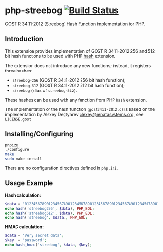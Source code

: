 # php-streebog [![Build Status](https://travis-ci.org/sjinks/php-streebog.png?branch=master)](https://travis-ci.org/sjinks/php-streebog)

GOST R 34.11-2012 (Streebog) Hash Function implementation for PHP.

## Introduction

This extension provides implementation of GOST R 34.11-2012 256 and 512 bit hash functions to be used with PHP [hash](http://php.net/hash) extension.

The extension does not introduce any new functions; instead, it registers three hashes:
  * `streebog-256` (GOST R 34.11-2012 256 bit hash function);
  * `streebog-512` (GOST R 34.11-2012 512 bit hash function);
  * `streebog` (alias of `streebog-512`).

These hashes can be used with any function from PHP `hash` extension.

The implementation of the hash function (`gost3411-2012.c`) is based on the implementation by Alexey Degtyarev <alexey@renatasystems.org>, see `LICENSE.gost`

## Installing/Configuring

```bash
phpize
./configure
make
sudo make install
```

There are no configuration directives defined in `php.ini`.

## Usage Example

**Hash calculation:**

```php
$data = '012345678901234567890123456789012345678901234567890123456789012';
echo hash('streebog256', $data), PHP_EOL;
echo hash('streebog512', $data), PHP_EOL;
echo hash('streebog', $data), PHP_EOL;
```

**HMAC calculation:**

```php
$data = 'Very secret data';
$key  = 'password';
echo hash_hmac('streebog', $data, $key);
```
